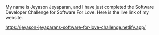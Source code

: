 My name is Jeyason Jeyaparan, and I have just completed the Software Developer Challenge for Software For Love. Here is the live link of my website. 

https://jeyason-jeyaparans-software-for-love-challenge.netlify.app/
